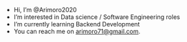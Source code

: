 - Hi, I’m @Arimoro2020
- I’m interested in Data science / Software Engineering roles
- I’m currently learning Backend Development
- You can reach me on arimoro71@gmail.com.

